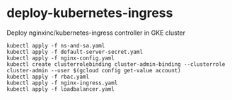 # deploy-kubernetes-ingress
Deploy nginxinc/kubernetes-ingress controller in GKE cluster

```
kubectl apply -f ns-and-sa.yaml
kubectl apply -f default-server-secret.yaml
kubectl apply -f nginx-config.yaml
kubectl create clusterrolebinding cluster-admin-binding --clusterrole cluster-admin --user $(gcloud config get-value account)
kubectl apply -f rbac.yaml
kubectl apply -f nginx-ingress.yaml
kubectl apply -f loadbalancer.yaml
```
